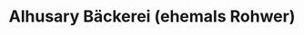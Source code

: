 ---
title: "Alhusary Bäckerei (ehemals Rohwer)"
url: /elmshorn/alhusary-baeckerei-ehemals-rohwer/
shop: Bäckerei
---